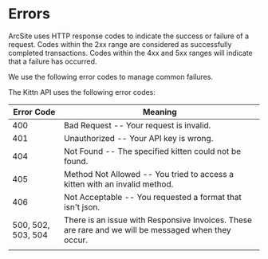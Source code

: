 # Errors

ArcSite uses HTTP response codes to indicate the success or failure of a request. Codes within the 2xx range are considered as successfully completed transactions. Codes within the 4xx and 5xx ranges will indicate that a failure has occurred.

We use the following error codes to manage common failures.

The Kittn API uses the following error codes:

| Error Code         | Meaning                                                                                             |
| ------------------ | --------------------------------------------------------------------------------------------------- |
| 400                | Bad Request -- Your request is invalid.                                                             |
| 401                | Unauthorized -- Your API key is wrong.                                                              |
| 404                | Not Found -- The specified kitten could not be found.                                               |
| 405                | Method Not Allowed -- You tried to access a kitten with an invalid method.                          |
| 406                | Not Acceptable -- You requested a format that isn't json.                                           |
| 500, 502, 503, 504 | There is an issue with Responsive Invoices. These are rare and we will be messaged when they occur. |
|                    |

